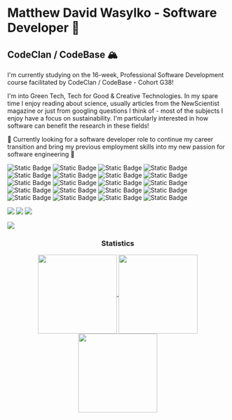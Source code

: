 # Matthew David Wasylko - Software Developer 🌊  
## CodeClan / CodeBase 🏔️ 

I'm currently studying on the 16-week, Professional Software Development course facilitated by CodeClan / CodeBase - Cohort G38!

I'm into Green Tech, Tech for Good & Creative Technologies. In my spare time I enjoy reading about science, usually articles from the NewScientist magazine or just from googling questions I think of - most of the subjects I enjoy have a focus on sustainability. I'm particularly interested in how software can benefit the research in these fields!

🌳  Currently looking for a software developer role to continue my career transition and bring my previous employment skills into my new passion for software engineering  🌳 

![Static Badge](https://img.shields.io/badge/Python-8A2BE2) ![Static Badge](https://img.shields.io/badge/Javascript-%23ffb900) ![Static Badge](https://img.shields.io/badge/SQL-%2356a0d3) ![Static Badge](https://img.shields.io/badge/Java-%23ed9121) ![Static Badge](https://img.shields.io/badge/HTML-%23c41e3a) ![Static Badge](https://img.shields.io/badge/CSS-%2310add6)
 ![Static Badge](https://img.shields.io/badge/Spring%20Boot-%2300cc99) ![Static Badge](https://img.shields.io/badge/React-%2398f5ff) ![Static Badge](https://img.shields.io/badge/ArcGIS-%23339966) ![Static Badge](https://img.shields.io/badge/PostgresSQL-%23bedbed) ![Static Badge](https://img.shields.io/badge/Flask-%23e6e6fa) ![Static Badge](https://img.shields.io/badge/Jinja2-%238b2e62) ![Static Badge](https://img.shields.io/badge/Psycopg2-%23FFFF33) ![Static Badge](https://img.shields.io/badge/InsomniaREST-%236633cc) ![Static Badge](https://img.shields.io/badge/R%20Markdown-%23cc0033) ![Static Badge](https://img.shields.io/badge/MongoDB-%23669933) ![Static Badge](https://img.shields.io/badge/Git-%23ff3333) ![Static Badge](https://img.shields.io/badge/IntelliJ-%23330000) ![Static Badge](https://img.shields.io/badge/VSCode-%2366ccff%20) ![Static Badge](https://img.shields.io/badge/CypressIO-%2333cc99)



 <div> <a href="https://www.linkedin.com/in/Matthew David Wasylko" target="_blank"><img src="https://img.shields.io/badge/LinkedIn-0077B5?style=for-the-badge&logo=linkedin&logoColor=white" target="_blank"></a>
<a href="https://github.com/MDW-94" target="_blank"><img src="https://img.shields.io/badge/GitHub-100000?style=for-the-badge&logo=github&logoColor=white" target="_blank"></a>
<a href = "mailto:matthew.wasylko@gmail.com"><img src="https://img.shields.io/badge/-Gmail-%23333?style=for-the-badge&logo=gmail&logoColor=white" target="_blank"></a>
</div>


<img src="https://user-images.githubusercontent.com/73097560/115834477-dbab4500-a447-11eb-908a-139a6edaec5c.gif"><h3 align="center">Statistics</h3>
<div align="center">
<a href="https://github.com/MDW-94">
<img align="center" src="http://github-profile-summary-cards.vercel.app/api/cards/repos-per-language?username=MDW-94&theme=2077" height="180em" />
<img align="center" src="http://github-profile-summary-cards.vercel.app/api/cards/productive-time?username=MDW-94&theme=2077" height="180em" />
<img align="center" src="http://github-profile-summary-cards.vercel.app/api/cards/profile-details?username=MDW-94&theme=2077" height="180em" />
</div>



 
 

 










<!--
**MDW-94/MDW-94** is a ✨ _special_ ✨ repository because its `README.md` (this file) appears on your GitHub profile.

Here are some ideas to get you started:

- 🔭 I’m currently working on ...
- 🌱 I’m currently learning ...
- 👯 I’m looking to collaborate on ...
- 🤔 I’m looking for help with ...
- 💬 Ask me about ...
- 📫 How to reach me: ...
- 😄 Pronouns: ...
- ⚡ Fun fact: ...
-->
